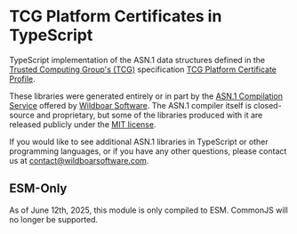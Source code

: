 # TCG Platform Certificates in TypeScript

TypeScript implementation of the ASN.1 data structures defined in the
[Trusted Computing Group's (TCG)](https://trustedcomputinggroup.org/)
specification
[TCG Platform Certificate Profile](https://trustedcomputinggroup.org/wp-content/uploads/IWG_Platform_Certificate_Profile_v1p1_r19_pub_fixed.pdf).

These libraries were generated entirely or in part by the
[ASN.1 Compilation Service](https://wildboarsoftware.com/asn1-compilation)
offered by [Wildboar Software](https://wildboarsoftware.com). The ASN.1
compiler itself is closed-source and proprietary, but some of the libraries
produced with it are released publicly under the
[MIT license](https://mit-license.org/).

If you would like to see additional ASN.1 libraries in TypeScript or other
programming languages, or if you have any other questions, please contact us at
[contact@wildboarsoftware.com](mailto:contact@wildboarsoftware.com).

## ESM-Only

As of June 12th, 2025, this module is only compiled to ESM. CommonJS will no
longer be supported.
